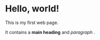 <h1>Hello, world!</h1>
<p>This is my first web page.</p>
<p>It contains a 
<strong>main heading</strong> and <em> paragraph </em>.
</p>
